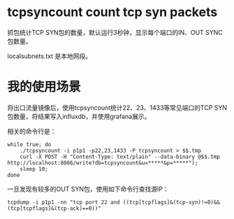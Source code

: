 # tcpsyncount count tcp syn packets

抓包统计TCP SYN包的数量，默认运行3秒钟，显示每个端口的IN、OUT SYNC 包数量。

localsubnets.txt 是本地网段。


# 我的使用场景

将出口流量镜像后，使用tcpsyncount统计22、23、1433等常见端口的TCP SYN包数量，将结果写入influxdb，并使用grafana展示。

相关的命令行是：
```
while true; do
	./tcpsyncount -i p1p1 -p22,23,1433 -P tcpsyncount > $$.tmp
	curl -X POST -H "Content-Type: text/plain" --data-binary @$$.tmp http://localhost:8086/write?db=tcpsyncount&u=*****&p=*****");
	sleep 10;
done
```

一旦发现有较多的OUT SYN包，使用如下命令行查找源IP：
```
tcpdump -i p1p1 -nn "tcp port 22 and ((tcp[tcpflags]&(tcp-syn)!=0)&&(tcp[tcpflags]&(tcp-ack)==0))"
```

